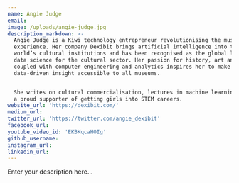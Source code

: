 ```yaml
---
name: Angie Judge
email:
image: /uploads/angie-judge.jpg
description_markdown: >-
  Angie Judge is a Kiwi technology entrepreneur revolutionising the museum
  experience. Her company Dexibit brings artificial intelligence into the
  world’s cultural institutions and has been recognised as the global leader in
  data science for the cultural sector. Her passion for history, art and science
  coupled with computer engineering and analytics inspires her to make
  data-driven insight accessible to all museums.


  She writes on cultural commercialisation, lectures in machine learning and is
  a proud supporter of getting girls into STEM careers.
website_url: 'https://dexibit.com/'
medium_url:
twitter_url: 'https://twitter.com/angie_dexibit'
facebook_url:
youtube_video_id: 'EKBKqcaHOIg'
github_username:
instagram_url:
linkedin_url:
---
```


Enter your description here...
